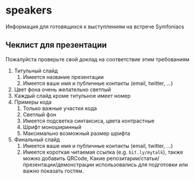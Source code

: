 # speakers

Информация для готовящихся к выступлениям на встрече Symfoniacs

## Чеклист для презентации

Пожалуйста проверьте свой доклад на соответствие этим требованиям

1. Титульный слайд
    1. Имеется название презентации
    1. Имеется ваше имя и публичные контакты (email, twitter, ...)
1. Цвет фона очень желательно светлый
1. Каждый слайд кроме титульное имеет номер
1. Примеры кода
    1. Только важные участки кода
    1. Светлый фон
    1. Имеется подсветка синтаксиса, цвета контрастные
    1. Шрифт моноширинный
    1. Максимально возможный размер шрифта
1. Финальный слайд
    1. Имеется ваше имя и публичные контакты (email, twitter, ...)
    1. Имеется короткая читаемая ссылка (e.g. `bit.ly/mytalk`), также можно добавить QRCode,
    Какие репозитарии/статьи/презентации/демонстрации использовались для подготовки или важно показать гостям.
